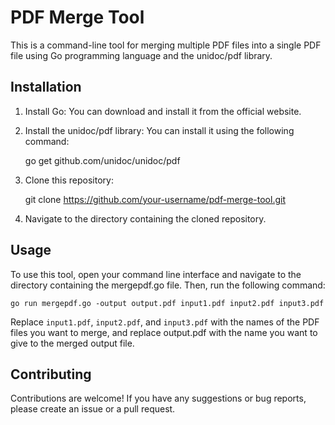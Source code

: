 # PDF Merge Tool

This is a command-line tool for merging multiple PDF files into a single PDF file using Go programming language and the unidoc/pdf library.


## Installation

1. Install Go: You can download and install it from the official website.

2. Install the unidoc/pdf library: You can install it using the following command:

     
    go get github.com/unidoc/unidoc/pdf


3. Clone this repository:


    git clone https://github.com/your-username/pdf-merge-tool.git

4. Navigate to the directory containing the cloned repository.

## Usage

To use this tool, open your command line interface and navigate to the directory containing the mergepdf.go file. Then, run the following command:

    go run mergepdf.go -output output.pdf input1.pdf input2.pdf input3.pdf

Replace `input1.pdf`, `input2.pdf`, and `input3.pdf` with the names of the PDF files you want to merge, and replace output.pdf with the name you want to give to the merged output file.

## Contributing

Contributions are welcome! If you have any suggestions or bug reports, please create an issue or a pull request.


